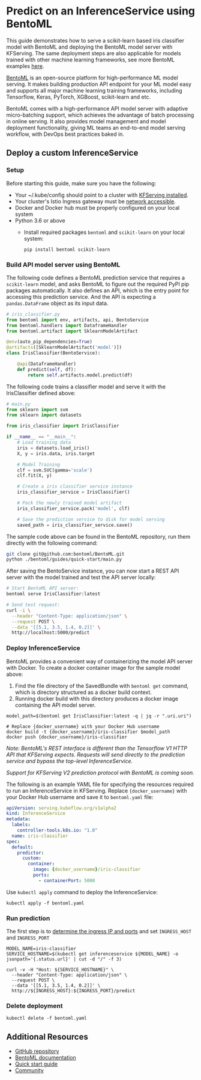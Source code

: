# Predict on an InferenceService using BentoML

This guide demonstrates how to serve a scikit-learn based iris classifier model with BentoML
and deploying the BentoML model server with KFServing. The same deployment
steps are also applicable for models trained with other machine learning frameworks, see
more BentoML examples [here](https://docs.bentoml.org/en/latest/examples.html).

[BentoML](https://bentoml.org) is an open-source platform for high-performance ML model
serving. It makes building production API endpoint for your ML model easy and supports all
major machine learning training frameworks, including Tensorflow, Keras, PyTorch, XGBoost,
scikit-learn and etc.

BentoML comes with a high-performance API model server with adaptive micro-batching support,
which achieves the advantage of batch processing in online serving. It also provides model
management and model deployment functionality, giving ML teams an end-to-end model serving
workflow, with DevOps best practices baked in.

## Deploy a custom InferenceService

### Setup

Before starting this guide, make sure you have the following:

* Your ~/.kube/config should point to a cluster with [KFServing installed](https://github.com/kubeflow/kfserving/#install-kfserving).
* Your cluster's Istio Ingress gateway must be [network accessible](https://istio.io/latest/docs/tasks/traffic-management/ingress/ingress-control/).
* Docker and Docker hub must be properly configured on your local system
* Python 3.6 or above
  * Install required packages `bentoml` and `scikit-learn` on your local system:

    ```shell
    pip install bentoml scikit-learn
    ```

### Build API model server using BentoML

The following code defines a BentoML prediction service that requires a `scikit-learn` model, and
asks BentoML to figure out the required PyPI pip packages automatically. It also defines
an API, which is the entry point for accessing this prediction service. And the API is
expecting a `pandas.DataFrame` object as its input data.

```python
# iris_classifier.py
from bentoml import env, artifacts, api, BentoService
from bentoml.handlers import DataframeHandler
from bentoml.artifact import SklearnModelArtifact

@env(auto_pip_dependencies=True)
@artifacts([SklearnModelArtifact('model')])
class IrisClassifier(BentoService):

    @api(DataframeHandler)
    def predict(self, df):
        return self.artifacts.model.predict(df)
```

The following code trains a classifier model and serve it with the IrisClassifier defined above:

```python
# main.py
from sklearn import svm
from sklearn import datasets

from iris_classifier import IrisClassifier

if __name__ == "__main__":
    # Load training data
    iris = datasets.load_iris()
    X, y = iris.data, iris.target

    # Model Training
    clf = svm.SVC(gamma='scale')
    clf.fit(X, y)

    # Create a iris classifier service instance
    iris_classifier_service = IrisClassifier()

    # Pack the newly trained model artifact
    iris_classifier_service.pack('model', clf)

    # Save the prediction service to disk for model serving
    saved_path = iris_classifier_service.save()
```

The sample code above can be found in the BentoML repository, run them directly with the
following command:

```bash
git clone git@github.com:bentoml/BentoML.git
python ./bentoml/guides/quick-start/main.py
```

After saving the BentoService instance, you can now start a REST API server with the
model trained and test the API server locally:

```bash
# Start BentoML API server:
bentoml serve IrisClassifier:latest
```

```bash
# Send test request:
curl -i \
  --header "Content-Type: application/json" \
  --request POST \
  --data '[[5.1, 3.5, 1.4, 0.2]]' \
  http://localhost:5000/predict
```

### Deploy InferenceService

BentoML provides a convenient way of containerizing the model API server with Docker. To
create a docker container image for the sample model above:

1. Find the file directory of the SavedBundle with `bentoml get` command, which is
directory structured as a docker build context.
2. Running docker build with this directory produces a docker image containing the API
model server.

```shell
model_path=$(bentoml get IrisClassifier:latest -q | jq -r ".uri.uri")

# Replace {docker_username} with your Docker Hub username
docker build -t {docker_username}/iris-classifier $model_path
docker push {docker_username}/iris-classifier
```

*Note: BentoML's REST interface is different than the Tensorflow V1 HTTP API that
KFServing expects. Requests will send directly to the prediction service and bypass the
top-level InferenceService.*

*Support for KFServing V2 prediction protocol with BentoML is coming soon.*

The following is an example YAML file for specifying the resources required to run an
InferenceService in KFServing. Replace `{docker_username}` with your Docker Hub username
and save it to `bentoml.yaml` file:

```yaml
apiVersion: serving.kubeflow.org/v1alpha2
kind: InferenceService
metadata:
  labels:
    controller-tools.k8s.io: "1.0"
  name: iris-classifier
spec:
  default:
    predictor:
      custom:
        container:
          image: {docker_username}/iris-classifier
          ports:
            - containerPort: 5000
```

Use `kubectl apply` command to deploy the InferenceService:

```shell
kubectl apply -f bentoml.yaml
```

### Run prediction
The first step is to [determine the ingress IP and ports](../../../README.md#determine-the-ingress-ip-and-ports) and set `INGRESS_HOST` and `INGRESS_PORT`

```shell
MODEL_NAME=iris-classifier
SERVICE_HOSTNAME=$(kubectl get inferenceservice ${MODEL_NAME} -o jsonpath='{.status.url}' | cut -d "/" -f 3)

curl -v -H "Host: ${SERVICE_HOSTNAME}" \
  --header "Content-Type: application/json" \
  --request POST \
  --data '[[5.1, 3.5, 1.4, 0.2]]' \
  http://${INGRESS_HOST}:${INGRESS_PORT}/predict
```

### Delete deployment

```shell
kubectl delete -f bentoml.yaml
```

## Additional Resources

* [GitHub repository](https://github.com/bentoml/BentoML)
* [BentoML documentation](https://docs.bentoml.org)
* [Quick start guide](https://docs.bentoml.org/en/latest/quickstart.html)
* [Community](https://join.slack.com/t/bentoml/shared_invite/enQtNjcyMTY3MjE4NTgzLTU3ZDc1MWM5MzQxMWQxMzJiNTc1MTJmMzYzMTYwMjQ0OGEwNDFmZDkzYWQxNzgxYWNhNjAxZjk4MzI4OGY1Yjg)
